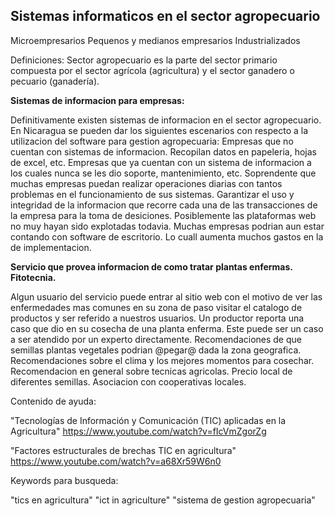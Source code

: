 Sistemas informaticos en el sector agropecuario
-------------
Microempresarios
Pequenos y medianos empresarios
Industrializados

Definiciones:
Sector agropecuario es la parte del sector primario compuesta por el sector agrícola (agricultura) y el sector ganadero o pecuario (ganadería).

**Sistemas de informacion para empresas:**

Definitivamente existen sistemas de informacion en el sector agropecuario.
En Nicaragua se pueden dar los siguientes escenarios con respecto a la utilizacion del software para gestion agropecuaria:
Empresas que no cuentan con sistemas de informacion. Recopilan datos en papeleria, hojas de excel, etc. 
Empresas que ya cuentan con un sistema de informacion a los cuales nunca se les dio soporte, mantenimiento, etc. Soprendente que muchas empresas puedan realizar operaciones diarias con tantos problemas en el funcionamiento de sus sistemas. 
Garantizar el uso y integridad de la informacion que recorre cada una de las transacciones de la empresa para la toma de desiciones. 
Posiblemente las plataformas web no muy hayan sido explotadas todavia. Muchas empresas podrian aun estar contando con software de escritorio. Lo cuall aumenta muchos gastos en la de implementacion.

**Servicio que provea  informacion de como tratar plantas enfermas. Fitotecnia.**

Algun usuario del servicio puede entrar al sitio web con el motivo de  ver las enfermedades mas comunes en su zona de paso visitar el catalogo de productos y ser referido a nuestros usuarios.
Un productor reporta una caso que dio en su cosecha de una planta  enferma. Este puede ser un caso a ser atendido por un experto  directamente.
Recomendaciones de que semillas plantas vegetales podrian @pegar@ dada la zona geografica.
Recomendaciones sobre el clima y los mejores momentos para cosechar.
Recomendacion en general sobre tecnicas agricolas.
Precio local de diferentes semillas.
Asociacion con cooperativas locales.

Contenido de ayuda:

"Tecnologías de Información y Comunicación (TIC) aplicadas en la Agricultura"
https://www.youtube.com/watch?v=fIcVmZgorZg 

"Factores estructurales de brechas TIC en agricultura"
https://www.youtube.com/watch?v=a68Xr59W6n0


Keywords para busqueda: 

"tics en agricultura"
"ict in agriculture"
"sistema de gestion agropecuaria"

